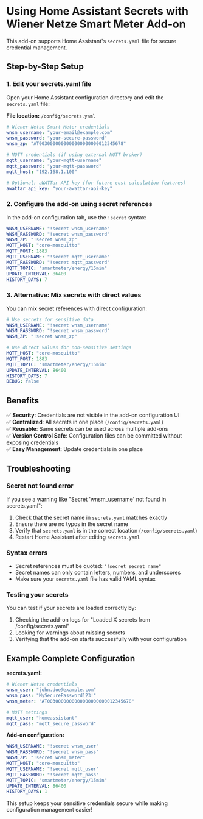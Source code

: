 # Using Home Assistant Secrets with Wiener Netze Smart Meter Add-on

This add-on supports Home Assistant's `secrets.yaml` file for secure credential management.

## Step-by-Step Setup

### 1. Edit your secrets.yaml file

Open your Home Assistant configuration directory and edit the `secrets.yaml` file:

**File location:** `/config/secrets.yaml`

```yaml
# Wiener Netze Smart Meter credentials
wnsm_username: "your-email@example.com"
wnsm_password: "your-secure-password"
wnsm_zp: "AT0030000000000000000000012345678"

# MQTT credentials (if using external MQTT broker)
mqtt_username: "your-mqtt-username"
mqtt_password: "your-mqtt-password"
mqtt_host: "192.168.1.100"

# Optional: aWATTar API key (for future cost calculation features)
awattar_api_key: "your-awattar-api-key"
```

### 2. Configure the add-on using secret references

In the add-on configuration tab, use the `!secret` syntax:

```yaml
WNSM_USERNAME: "!secret wnsm_username"
WNSM_PASSWORD: "!secret wnsm_password"
WNSM_ZP: "!secret wnsm_zp"
MQTT_HOST: "core-mosquitto"
MQTT_PORT: 1883
MQTT_USERNAME: "!secret mqtt_username"
MQTT_PASSWORD: "!secret mqtt_password"
MQTT_TOPIC: "smartmeter/energy/15min"
UPDATE_INTERVAL: 86400
HISTORY_DAYS: 7
```

### 3. Alternative: Mix secrets with direct values

You can mix secret references with direct configuration:

```yaml
# Use secrets for sensitive data
WNSM_USERNAME: "!secret wnsm_username"
WNSM_PASSWORD: "!secret wnsm_password"
WNSM_ZP: "!secret wnsm_zp"

# Use direct values for non-sensitive settings
MQTT_HOST: "core-mosquitto"
MQTT_PORT: 1883
MQTT_TOPIC: "smartmeter/energy/15min"
UPDATE_INTERVAL: 86400
HISTORY_DAYS: 7
DEBUG: false
```

## Benefits

✅ **Security**: Credentials are not visible in the add-on configuration UI  
✅ **Centralized**: All secrets in one place (`/config/secrets.yaml`)  
✅ **Reusable**: Same secrets can be used across multiple add-ons  
✅ **Version Control Safe**: Configuration files can be committed without exposing credentials  
✅ **Easy Management**: Update credentials in one place  

## Troubleshooting

### Secret not found error
If you see a warning like "Secret 'wnsm_username' not found in secrets.yaml":

1. Check that the secret name in `secrets.yaml` matches exactly
2. Ensure there are no typos in the secret name
3. Verify that `secrets.yaml` is in the correct location (`/config/secrets.yaml`)
4. Restart Home Assistant after editing `secrets.yaml`

### Syntax errors
- Secret references must be quoted: `"!secret secret_name"`
- Secret names can only contain letters, numbers, and underscores
- Make sure your `secrets.yaml` file has valid YAML syntax

### Testing your secrets
You can test if your secrets are loaded correctly by:

1. Checking the add-on logs for "Loaded X secrets from /config/secrets.yaml"
2. Looking for warnings about missing secrets
3. Verifying that the add-on starts successfully with your configuration

## Example Complete Configuration

**secrets.yaml:**
```yaml
# Wiener Netze credentials
wnsm_user: "john.doe@example.com"
wnsm_pass: "MySecurePassword123!"
wnsm_meter: "AT0030000000000000000000012345678"

# MQTT settings
mqtt_user: "homeassistant"
mqtt_pass: "mqtt_secure_password"
```

**Add-on configuration:**
```yaml
WNSM_USERNAME: "!secret wnsm_user"
WNSM_PASSWORD: "!secret wnsm_pass"
WNSM_ZP: "!secret wnsm_meter"
MQTT_HOST: "core-mosquitto"
MQTT_USERNAME: "!secret mqtt_user"
MQTT_PASSWORD: "!secret mqtt_pass"
MQTT_TOPIC: "smartmeter/energy/15min"
UPDATE_INTERVAL: 86400
HISTORY_DAYS: 1
```

This setup keeps your sensitive credentials secure while making configuration management easier!
